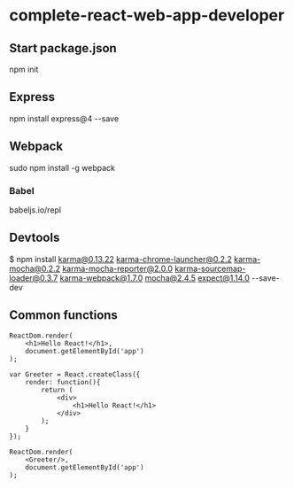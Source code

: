# complete-react-web-app-developer

## Start package.json

npm init

## Express

npm install express@4 --save

## Webpack

sudo npm install -g webpack

### Babel

babeljs.io/repl

## Devtools


$ npm install karma@0.13.22 karma-chrome-launcher@0.2.2 karma-mocha@0.2.2 karma-mocha-reporter@2.0.0 karma-sourcemap-loader@0.3.7 karma-webpack@1.7.0 mocha@2.4.5 expect@1.14.0 --save-dev

## Common functions

```
ReactDom.render(
	<h1>Hello React!</h1>,
	document.getElementById('app')
);
```

```
var Greeter = React.createClass({
	render: function(){
		return (
			<div>
				<h1>Hello React!</h1>
			</div>
		);
	}
});

ReactDom.render(
	<Greeter/>,
	document.getElementById('app')
);

```